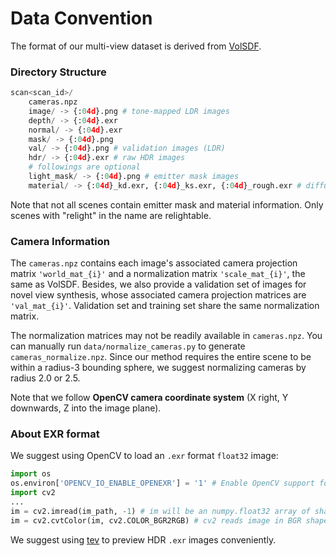 # Data Convention

The format of our multi-view dataset is derived from [VolSDF](https://github.com/lioryariv/volsdf/blob/main/DATA_CONVENTION.md).

### Directory Structure

```python
scan<scan_id>/
	cameras.npz
	image/ -> {:04d}.png # tone-mapped LDR images
	depth/ -> {:04d}.exr
	normal/ -> {:04d}.exr
	mask/ -> {:04d}.png
	val/ -> {:04d}.png # validation images (LDR)
	hdr/ -> {:04d}.exr # raw HDR images
	# followings are optional
	light_mask/ -> {:04d}.png # emitter mask images
	material/ -> {:04d}_kd.exr, {:04d}_ks.exr, {:04d}_rough.exr # diffuse, specular albedo and roughness
```

Note that not all scenes contain emitter mask and material information. Only scenes with "relight" in the name are relightable.

### Camera Information

The `cameras.npz` contains each image's associated camera projection matrix `'world_mat_{i}'` and a normalization matrix `'scale_mat_{i}'`, the same as VolSDF. Besides, we also provide a validation set of images for novel view synthesis, whose associated camera projection matrices are `'val_mat_{i}'`. Validation set and training set share the same normalization matrix.

The normalization matrices may not be readily available in `cameras.npz`. You can manually run `data/normalize_cameras.py` to generate `cameras_normalize.npz`. Since our method requires the entire scene to be within a radius-3 bounding sphere, we suggest normalizing cameras by radius 2.0 or 2.5.

Note that we follow **OpenCV camera coordinate system** (X right, Y downwards, Z into the image plane).

### About EXR format

We suggest using OpenCV to load an `.exr` format `float32` image:

```python
import os
os.environ['OPENCV_IO_ENABLE_OPENEXR'] = '1' # Enable OpenCV support for EXR
import cv2
...
im = cv2.imread(im_path, -1) # im will be an numpy.float32 array of shape (H, W, C)
im = cv2.cvtColor(im, cv2.COLOR_BGR2RGB) # cv2 reads image in BGR shape, convert into RGB
```

We suggest using [tev](https://github.com/Tom94/tev) to preview HDR `.exr` images conveniently.
